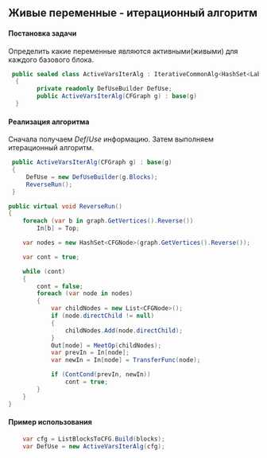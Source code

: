 ## Живые переменные - итерационный алгоритм

#### Постановка задачи

Определить какие переменные являются активными(живыми) для каждого базового блока.

```csharp
 public sealed class ActiveVarsIterAlg : IterativeCommonAlg<HashSet<LabelValue>>
  {
        private readonly DefUseBuilder DefUse;
        public ActiveVarsIterAlg(CFGraph g) : base(g)
  }
```

#### Реализация алгоритма
Сначала получаем *Def*/*Use* информацию. Затем выполняем итерационный алгоритм.

```csharp
 public ActiveVarsIterAlg(CFGraph g) : base(g)
 {
	 DefUse = new DefUseBuilder(g.Blocks);
     ReverseRun();
 }
```

```csharp
public virtual void ReverseRun()
{
	foreach (var b in graph.GetVertices().Reverse())
		In[b] = Top;

	var nodes = new HashSet<CFGNode>(graph.GetVertices().Reverse());

	var cont = true;

	while (cont)
	{
		cont = false;
        foreach (var node in nodes)
        {
	        var childNodes = new List<CFGNode>();
            if (node.directChild != null)
            {
	            childNodes.Add(node.directChild);
            }
	        Out[node] = MeetOp(childNodes);
	        var prevIn = In[node];
            var newIn = In[node] = TransferFunc(node);

			if (ContCond(prevIn, newIn))
				cont = true;
		}
	}
}
```


#### Пример использования
```csharp
	var cfg = ListBlocksToCFG.Build(blocks);
	var DefUse = new ActiveVarsIterAlg(cfg);
```


